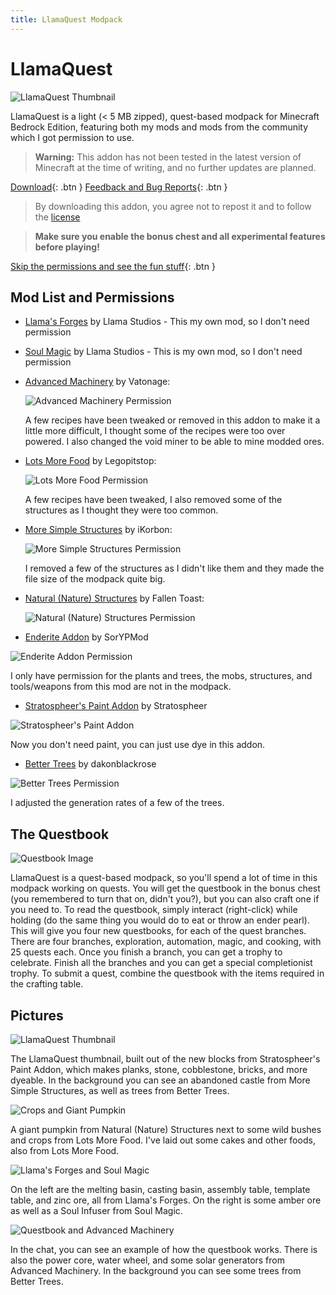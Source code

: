 ```yaml
---
title: LlamaQuest Modpack
---
```


# LlamaQuest
![LlamaQuest Thumbnail](https://user-images.githubusercontent.com/31634240/115959601-f37fd900-a4da-11eb-9213-4ee456546a5e.jpg)

LlamaQuest is a light (< 5 MB zipped), quest-based modpack for Minecraft Bedrock Edition, featuring both my mods and mods from the community which I got permission to use.

> **Warning:** This addon has not been tested in the latest version of Minecraft at the time of writing, and no further updates are planned.

[Download](/llamaquest.mcaddon){: .btn } [Feedback and Bug Reports](https://docs.google.com/forms/d/e/1FAIpQLSeKr_PbqUBF1kBB8lWgr_bC1CY1TPUCAHrPu0u4AxsGWloGvQ/viewform){: .btn }

> By downloading this addon, you agree not to repost it and to follow the [license](/licensing.html)

> **Make sure you enable the bonus chest and all experimental features before playing!**

[Skip the permissions and see the fun stuff](#the-questbook){: .btn }

## Mod List and Permissions
- [Llama's Forges](/llamas-forges.html) by Llama Studios - This my own mod, so I don't need permission
- [Soul Magic](/soul-magic.html) by Llama Studios - This is my own mod, so I don't need permission
- [Advanced Machinery](https://mcpedl.com/advanced-machinery/) by Vatonage: 

  ![Advanced Machinery Permission](https://user-images.githubusercontent.com/31634240/115959798-fc24df00-a4db-11eb-9be2-7692b9dde177.png)
  
  A few recipes have been tweaked or removed in this addon to make it a little more difficult, I thought some of the recipes were too over powered. I also changed the void miner to be able to mine modded ores.
- [Lots More Food](https://mcpedl.com/lots-more-food-bedrock-addon/) by Legopitstop:

  ![Lots More Food Permission](https://user-images.githubusercontent.com/31634240/115959862-4b6b0f80-a4dc-11eb-9567-54ead800d053.png)
  
  A few recipes have been tweaked, I also removed some of the structures as I thought they were too common.
- [More Simple Structures](https://mcpedl.com/more-simple-structures-addon/) by iKorbon:

  ![More Simple Structures Permission](https://user-images.githubusercontent.com/31634240/115959891-8705d980-a4dc-11eb-883c-d82c611e94e1.png)
  
  I removed a few of the structures as I didn't like them and they made the file size of the modpack quite big.
- [Natural (Nature) Structures](https://mcpedl.com/natural-nature-structures-addon/) by Fallen Toast:

  ![Natural (Nature) Structures Permission](https://user-images.githubusercontent.com/31634240/115959937-b9173b80-a4dc-11eb-963b-c73118b9e44e.png)
- [Enderite Addon](https://mcpedl.com/enderite-addon/) by SorYPMod

![Enderite Addon Permission](https://user-images.githubusercontent.com/31634240/115959959-d8ae6400-a4dc-11eb-8533-12b0c349c6d5.png)

  I only have permission for the plants and trees, the mobs, structures, and tools/weapons from this mod are not in the modpack.
- [Stratospheer's Paint Addon](https://mcpedl.com/coloured-bricks-n-planks/) by Stratospheer

![Stratospheer's Paint Addon](https://user-images.githubusercontent.com/31634240/115959987-0398b800-a4dd-11eb-8769-76a851473e06.png)

  Now you don't need paint, you can just use dye in this addon.
- [Better Trees](https://www.youtube.com/watch?v=cuN-bsObtAA) by dakonblackrose

![Better Trees Permission](https://user-images.githubusercontent.com/31634240/115960078-48bcea00-a4dd-11eb-8f18-bcf14229a066.png)

  I adjusted the generation rates of a few of the trees.

## The Questbook
![Questbook Image](https://user-images.githubusercontent.com/31634240/115973831-f81daf00-a525-11eb-8449-9c6339a91e35.jpg)

LlamaQuest is a quest-based modpack, so you'll spend a lot of time in this modpack working on quests. You will get the questbook in the bonus chest (you remembered to turn that on, didn't you?), but you can also craft one if you need to. To read the questbook, simply interact (right-click) while holding (do the same thing you would do to eat or throw an ender pearl). This will give you four new questbooks, for each of the quest branches. There are four branches, exploration, automation, magic, and cooking, with 25 quests each. Once you finish a branch, you can get a trophy to celebrate. Finish all the branches and you can get a special completionist trophy. To submit a quest, combine the questbook with the items required in the crafting table.

## Pictures
![LlamaQuest Thumbnail](https://user-images.githubusercontent.com/31634240/115959601-f37fd900-a4da-11eb-9213-4ee456546a5e.jpg)

The LlamaQuest thumbnail, built out of the new blocks from Stratospheer's Paint Addon, which makes planks, stone, cobblestone, bricks, and more dyeable. In the background you can see an abandoned castle from More Simple Structures, as well as trees from Better Trees.

![Crops and Giant Pumpkin](https://user-images.githubusercontent.com/31634240/115974050-f3f29100-a527-11eb-9e15-9c079c61108b.jpg)

A giant pumpkin from Natural (Nature) Structures next to some wild bushes and crops from Lots More Food. I've laid out some cakes and other foods, also from Lots More Food.

![Llama's Forges and Soul Magic](https://user-images.githubusercontent.com/31634240/115974091-492ea280-a528-11eb-996c-90471b3c1f58.jpg)

On the left are the melting basin, casting basin, assembly table, template table, and zinc ore, all from Llama's Forges. On the right is some amber ore as well as a Soul Infuser from Soul Magic.

![Questbook and Advanced Machinery](https://user-images.githubusercontent.com/31634240/115973831-f81daf00-a525-11eb-8449-9c6339a91e35.jpg)

In the chat, you can see an example of how the questbook works. There is also the power core, water wheel, and some solar generators from Advanced Machinery. In the background you can see some trees from Better Trees.
